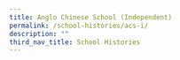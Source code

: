 ```yaml
---
title: Anglo Chinese School (Independent)
permalink: /school-histories/acs-i/
description: ""
third_nav_title: School Histories
---
```

